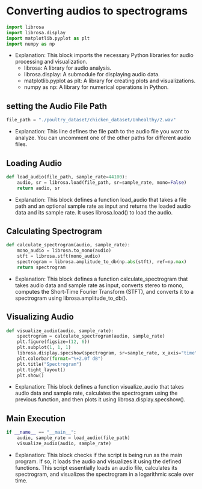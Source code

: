 # Converting audios to spectrograms

```py
import librosa
import librosa.display
import matplotlib.pyplot as plt
import numpy as np
```

- Explanation: This block imports the necessary Python libraries for audio processing and visualization.
  - librosa: A library for audio analysis.
  - librosa.display: A submodule for displaying audio data.
  - matplotlib.pyplot as plt: A library for creating plots and visualizations.
  - numpy as np: A library for numerical operations in Python.

## setting the Audio File Path

```py
file_path = "./poultry_dataset/chicken_dataset/Unhealthy/2.wav"
```

- Explanation: This line defines the file path to the audio file you want to analyze. You can uncomment one of the other paths for different audio files.

## Loading Audio

```py
def load_audio(file_path, sample_rate=44100):
    audio, sr = librosa.load(file_path, sr=sample_rate, mono=False)
    return audio, sr
```

- Explanation: This block defines a function load_audio that takes a file path and an optional sample rate as input and returns the loaded audio data and its sample rate. It uses librosa.load() to load the audio.

## Calculating Spectrogram

```py
def calculate_spectrogram(audio, sample_rate):
    mono_audio = librosa.to_mono(audio)
    stft = librosa.stft(mono_audio)
    spectrogram = librosa.amplitude_to_db(np.abs(stft), ref=np.max)
    return spectrogram
```

- Explanation: This block defines a function calculate_spectrogram that takes audio data and sample rate as input, converts stereo to mono, computes the Short-Time Fourier Transform (STFT), and converts it to a spectrogram using librosa.amplitude_to_db().

## Visualizing Audio

```py
def visualize_audio(audio, sample_rate):
    spectrogram = calculate_spectrogram(audio, sample_rate)
    plt.figure(figsize=(12, 6))
    plt.subplot(1, 1, 1)
    librosa.display.specshow(spectrogram, sr=sample_rate, x_axis="time", y_axis="log")
    plt.colorbar(format="%+2.0f dB")
    plt.title("Spectrogram")
    plt.tight_layout()
    plt.show()
```

- Explanation: This block defines a function visualize_audio that takes audio data and sample rate, calculates the spectrogram using the previous function, and then plots it using librosa.display.specshow().

## Main Execution

```py
if __name__ == "__main__":
    audio, sample_rate = load_audio(file_path)
    visualize_audio(audio, sample_rate)
```

- Explanation: This block checks if the script is being run as the main program. If so, it loads the audio and visualizes it using the defined functions.
  This script essentially loads an audio file, calculates its spectrogram, and visualizes the spectrogram in a logarithmic scale over time.
